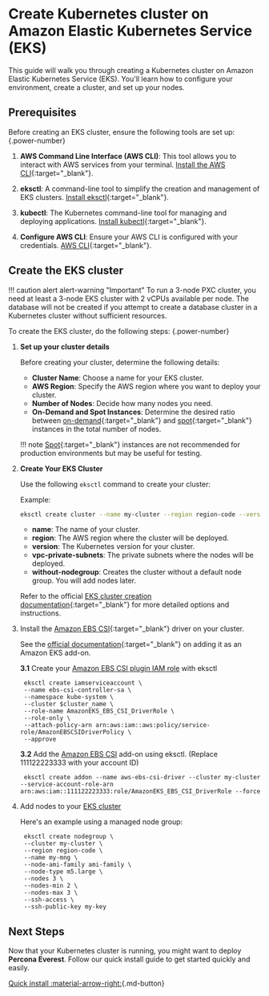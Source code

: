 # Create Kubernetes cluster on Amazon Elastic Kubernetes Service (EKS)

This guide will walk you through creating a Kubernetes cluster on Amazon Elastic Kubernetes Service (EKS). You'll learn how to configure your environment, create a cluster, and set up your nodes.

## Prerequisites

Before creating an EKS cluster, ensure the following tools are set up:
{.power-number}

1. **AWS Command Line Interface (AWS CLI)**: This tool allows you to interact with AWS services from your terminal. [Install the AWS CLI](https://docs.aws.amazon.com/cli/latest/userguide/cli-chap-install.html){:target="_blank"}.

2. **eksctl**: A command-line tool to simplify the creation and management of EKS clusters. [Install eksctl](https://github.com/weaveworks/eksctl#installation){:target="_blank"}.

3. **kubectl**: The Kubernetes command-line tool for managing and deploying applications. [Install kubectl](https://kubernetes.io/docs/tasks/tools/){:target="_blank"}.

4. **Configure AWS CLI**: Ensure your AWS CLI is configured with your credentials. [AWS CLI](https://docs.aws.amazon.com/cli/latest/userguide/cli-chap-configure.html){:target="_blank"}.

## Create the EKS cluster

!!! caution alert alert-warning "Important"
    To run a 3-node PXC cluster, you need at least a 3-node EKS cluster with 2 vCPUs available per node. The database will not be created if you attempt to create a database cluster in a Kubernetes cluster without sufficient resources.


To create the EKS cluster, do the following steps:
{.power-number}

1. **Set up your cluster details**
   
    Before creating your cluster, determine the following details:

    - **Cluster Name**: Choose a name for your EKS cluster.
    - **AWS Region**: Specify the AWS region where you want to deploy your cluster.
    - **Number of Nodes**: Decide how many nodes you need.
    - **On-Demand and Spot Instances**:  Determine the desired ratio between [on-demand](https://docs.aws.amazon.com/AWSEC2/latest/UserGuide/ec2-on-demand-instances.html){:target="_blank"}
            and [spot](https://docs.aws.amazon.com/AWSEC2/latest/UserGuide/using-spot-instances.html){:target="_blank"} instances in the total number of nodes.

    !!! note
        [Spot](https://docs.aws.amazon.com/AWSEC2/latest/UserGuide/using-spot-instances.html){:target="_blank"} instances are not recommended for production environments but may be useful for testing.

2. **Create Your EKS Cluster**

    Use the following `eksctl` command to create your cluster:
    
    Example:

    ``` {.bash data-prompt="$" }
    eksctl create cluster --name my-cluster --region region-code --version 1.28 --vpc-private-subnets subnet-ExampleID1,subnet-ExampleID2 --without-nodegroup
    ```

    *  **name**: The name of your cluster.
    * **region**: The AWS region where the cluster will be deployed.
    * **version**: The Kubernetes version for your cluster.
    * **vpc-private-subnets**: The private subnets where the nodes will be deployed.
    * **without-nodegroup**: Creates the cluster without a default node group. You will add nodes later.

    Refer to the official [EKS cluster creation documentation](https://docs.aws.amazon.com/eks/latest/userguide/create-cluster.html){:target="_blank"} for more detailed options and instructions.

3. Install the [Amazon EBS CSI](https://docs.aws.amazon.com/eks/latest/userguide/ebs-csi.html){:target="_blank"} driver on your cluster.

    See the [official documentation](https://docs.aws.amazon.com/eks/latest/userguide/managing-ebs-csi.html){:target="_blank"} on adding it as an Amazon EKS add-on.
   
    **3.1** Create your [Amazon EBS CSI plugin IAM role](https://docs.aws.amazon.com/eks/latest/userguide/csi-iam-role.html) with eksctl    

        eksctl create iamserviceaccount \
        --name ebs-csi-controller-sa \
        --namespace kube-system \
        --cluster $cluster_name \
        --role-name AmazonEKS_EBS_CSI_DriverRole \
        --role-only \
        --attach-policy-arn arn:aws:iam::aws:policy/service-role/AmazonEBSCSIDriverPolicy \
        --approve

    
    **3.2** Add the [Amazon EBS CSI](https://docs.aws.amazon.com/eks/latest/userguide/managing-ebs-csi.html) add-on using eksctl. (Replace 111122223333 with your account ID)
    
        eksctl create addon --name aws-ebs-csi-driver --cluster my-cluster --service-account-role-arn arn:aws:iam::111122223333:role/AmazonEKS_EBS_CSI_DriverRole --force
            
4. Add nodes to your [EKS cluster](https://docs.aws.amazon.com/eks/latest/userguide/eks-compute.html)

      Here's an example using a managed node group:

        eksctl create nodegroup \
        --cluster my-cluster \
        --region region-code \
        --name my-mng \
        --node-ami-family ami-family \
        --node-type m5.large \
        --nodes 3 \
        --nodes-min 2 \
        --nodes-max 3 \
        --ssh-access \
        --ssh-public-key my-key


## Next Steps

Now that your Kubernetes cluster is running, you might want to deploy **Percona Everest**. Follow our quick install guide to get started quickly and easily.

[Quick install :material-arrow-right:](../quickstart-guide/quick-install.md){.md-button}
        
